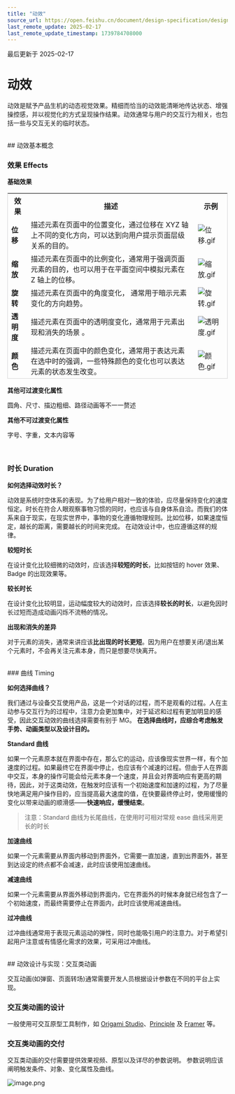 ```yaml
---
title: "动效"
source_url: https://open.feishu.cn/document/design-specification/design-language/animation
last_remote_update: 2025-02-17
last_remote_update_timestamp: 1739784708000
---
```

最后更新于 2025-02-17

# 动效
动效是赋予产品生机的动态视觉效果。精细而恰当的动效能清晰地传达状态、增强操控感，并以视觉化的方式呈现操作结果。动效通常与用户的交互行为相关，也包括一些与交互无关的临时状态。

<br>
## 动效基本概念

### 效果 Effects

**基础效果**
<!DOCTYPE html>
<html>
<head>
    <style>
        table {
            border-collapse: separate;
            border-spacing: 0;
            border: 1px solid #D5D5D6;
        }

td {
            border: 1px solid #EAEAEA;
            padding: 0px;
        }
    </style>
</head>
</html>

效果 | 描述 | 示例
--- | --- | ---
**位移** | 描述元素在页面中的位置变化，通过位移在 XYZ 轴上不同的变化方向，可以达到向用户提示页面层级关系的目的。 | ![位移.gif](https://sf3-cn.feishucdn.com/obj/open-platform-opendoc/fcc1a069b354ab6254bacae6b4ac534b_He3tI26wbw.gif?height=1200&lazyload=true&width=1600)
**缩放** | 描述元素在页面中的比例变化，通常用于强调页面元素的目的，也可以用于在平面空间中模拟元素在 Z 轴上的位移。 | ![缩放.gif](https://sf3-cn.feishucdn.com/obj/open-platform-opendoc/82fd8d36d93e94faf459614f4b4bf454_E9F50v8zBI.gif?height=1200&lazyload=true&width=1600)
**旋转** | 描述元素在页面中的角度变化， 通常用于暗示元素变化的方向趋势。 | ![旋转.gif](https://sf3-cn.feishucdn.com/obj/open-platform-opendoc/a7e1d74898f4622a0415f470422aae27_99Kb4D37Qa.gif?height=1200&lazyload=true&width=1600)
**透明度** | 描述元素在页面中的透明度变化，通常用于元素出现和消失的场景 。 | ![透明度.gif](https://sf3-cn.feishucdn.com/obj/open-platform-opendoc/a6c567918e96ead0b7a58498b9aff5d5_gblAHayi9w.gif?height=1200&lazyload=true&width=1600)
**颜色** | 描述元素在页面中的颜色变化，通常用于表达元素在选中时的强调，一些特殊颜色的变化也可以表达元素的状态发生改变。 | ![颜色.gif](https://sf3-cn.feishucdn.com/obj/open-platform-opendoc/81651df74d6ab693860ec83acb322553_uELOxOcdj3.gif?height=1200&lazyload=true&width=1600)

**其他可过渡变化属性**

圆角、尺寸、描边粗细、路径动画等不一一赘述

**其他不可过渡变化属性**

字号、字重，文本内容等

<br>

### 时长 Duration

**如何选择动效时长？**

动效是系统时空体系的表现。为了给用户相对一致的体验，应尽量保持变化的速度恒定。时长在符合人眼观察事物习惯的同时，也应该与自身体系自洽。而我们的体系来自于现实，在现实世界中，事物的变化遵循物理规则。比如位移，如果速度恒定，越长的距离，需要越长的时间来完成。
在动效设计中，也应遵循这样的规律。

**较短时长**

在设计变化比较细微的动效时，应该选择**较短的时长**，比如按钮的 hover 效果、Badge 的出现效果等。

**较长时长**

在设计变化比较明显，运动幅度较大的动效时，应该选择**较长的时长**，以避免因时长过短而造成动画闪烁不流畅的情况。

**出现和消失的差异**

对于元素的消失，通常来讲应该**比出现的时长更短**。因为用户在想要关闭/退出某个元素时，不会再关注元素本身，而只是想要尽快离开。

<br>
### 曲线 Timing

**如何选择曲线？**

我们通过与设备交互使用产品，这是一个对话的过程，而不是观看的过程。人在主动参与交互行为的过程中，注意力会更加集中，对于延迟和过程有更加明显的感受，因此交互动效的曲线选择需要有别于 MG。
**在选择曲线时，应综合考虑触发手势、动画类型以及设计目的。**

**Standard 曲线**

如果一个元素原本就在界面中存在，那么它的运动，应该像现实世界一样，有个加速度的过程。如果最终它在界面中停止，也应该有个减速的过程。但由于人在界面中交互，本身的操作可能会给元素本身一个速度，并且会对界面响应有更高的期待，因此，对于这类动效，在触发时应该有一个初始速度和加速的过程，为了尽量快地满足用户操作目的，应当提高最大速度的值，在快要最终停止时，使用缓慢的变化以带来动画的顺滑感——**快速响应，缓慢结束**。
> 注意：Standard 曲线为长尾曲线，在使用时可相对常规 ease 曲线采用更长的时长

**加速曲线**

如果一个元素需要从界面内移动到界面外，它需要一直加速，直到出界面外，甚至到达设定的终点都不会减速，此时应该使用加速曲线。

**减速曲线**

如果一个元素需要从界面外移动到界面内，它在界面外的时候本身就已经包含了一个初始速度，而最终需要停止在界面内，此时应该使用减速曲线。

**过冲曲线**

过冲曲线通常用于表现元素运动的弹性，同时也能吸引用户的注意力。对于希望引起用户注意或有情感化需求的效果，可采用过冲曲线。

<br>
## 动效设计与实现：交互类动画

交互动画(如弹窗、页面转场)通常需要开发人员根据设计参数在不同的平台上实现。

### 交互类动画的设计 

一般使用可交互原型工具制作，如 [Origami Studio](https://origami.design/)、[Principle](https://principleformac.com/) 及 [Framer](https://www.framer.com/) 等。

### 交互类动画的交付

交互类动画的交付需要提供效果视频、原型以及详尽的参数说明。
参数说明应该阐明触发条件、对象、变化属性及曲线。

![image.png](https://sf3-cn.feishucdn.com/obj/open-platform-opendoc/c904c9072d81dc6671a48014d2ad3e6f_gSP7arZuLK.png?height=447&lazyload=true&width=1280)
